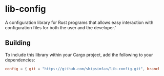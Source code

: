 # lib-config
A configuration library for Rust programs that allows easy interaction with configuration files for both the user and the developer.'

## Building
To include this library within your Cargo project, add the following to your dependencies:
```toml
config = { git = "https://github.com/shipsimfan/lib-config.git", branch = "main" }
```
